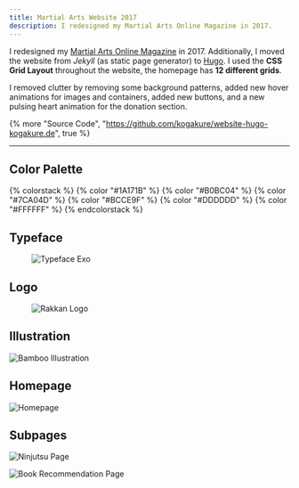 ```yaml
---
title: Martial Arts Website 2017
description: I redesigned my Martial Arts Online Magazine in 2017.
---
```


I redesigned my [Martial Arts Online Magazine](https://www.kogakure.de/) in 2017. Additionally, I moved the website from _Jekyll_ (as static page generator) to [Hugo](http://gohugo.io/). I used the **CSS Grid Layout** throughout the website, the homepage has **12 different grids**.

I removed clutter by removing some background patterns, added new hover animations for images and containers, added new buttons, and a new pulsing heart animation for the donation section.

{% more "Source Code", "https://github.com/kogakure/website-hugo-kogakure.de", true %}

---

## Color Palette

{% colorstack %}
{% color "#1A171B" %}
{% color "#B0BC04" %}
{% color "#7CA04D" %}
{% color "#BCCE9F" %}
{% color "#DDDDDD" %}
{% color "#FFFFFF" %}
{% endcolorstack %}

## Typeface

<figure class="light image-shadow">

![Typeface Exo](/assets/images/projects/kogakure-v8/kogakure-v8-typeface.svg)

</figure>

## Logo

<figure class="light image-shadow">

![Rakkan Logo](/assets/images/projects/kogakure-v8/kogakure-v8-logo.svg)

</figure>

## Illustration

![Bamboo Illustration](/assets/images/projects/kogakure-v8/kogakure-v8-illustration.jpg)

## Homepage

![Homepage](/assets/images/projects/kogakure-v8/kogakure-v8-homepage.jpg)

## Subpages

<div class="projects-detail-medium">

![Ninjutsu Page](/assets/images/projects/kogakure-v8/kogakure-v8-ninjutsu.jpg)

![Book Recommendation Page](/assets/images/projects/kogakure-v8/kogakure-v8-recommendations.jpg)

</div>
